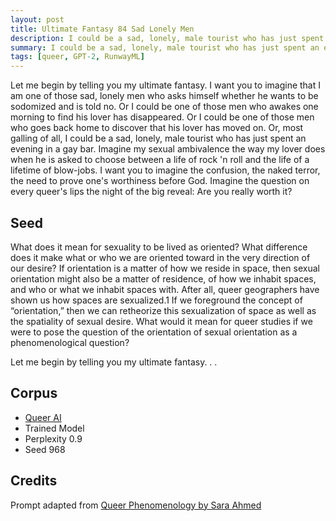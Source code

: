 ```yaml
---
layout: post
title: Ultimate Fantasy 84 Sad Lonely Men
description: I could be a sad, lonely, male tourist who has just spent an evening in a gay bar.
summary: I could be a sad, lonely, male tourist who has just spent an evening in a gay bar.
tags: [queer, GPT-2, RunwayML]
---
```


Let me begin by telling you my ultimate fantasy. I want you to imagine that I am one of those sad, lonely men who asks himself whether he wants to be sodomized and is told no. Or I could be one of those men who awakes one morning to find his lover has disappeared. Or I could be one of those men who goes back home to discover that his lover has moved on. Or, most galling of all, I could be a sad, lonely, male tourist who has just spent an evening in a gay bar. Imagine my sexual ambivalence the way my lover does when he is asked to choose between a life of rock 'n roll and the life of a lifetime of blow-jobs. I want you to imagine the confusion, the naked terror, the need to prove one's worthiness before God. Imagine the question on every queer's lips the night of the big reveal: Are you really worth it?

## Seed

What does it mean for sexuality to be lived as oriented? What difference does it make what or who we are oriented toward in the very direction of our desire? If orientation is a matter of how we reside in space, then sexual orientation might also be a matter of residence, of how we inhabit spaces, and who or what we inhabit spaces with. After all, queer geographers have shown us how spaces are sexualized.1 If we foreground the concept of “orientation,” then we can retheorize this sexualization of space as well as the spatiality of sexual desire. What would it mean for queer studies if we were to pose the question of the orientation of sexual orientation as a phenomenological question?

Let me begin by telling you my ultimate fantasy. . .

## Corpus

- [Queer AI](/queerai)
- Trained Model
- Perplexity 0.9
- Seed 968

## Credits

Prompt adapted from [Queer Phenomenology by Sara Ahmed](https://www.dukeupress.edu/queer-phenomenology)
